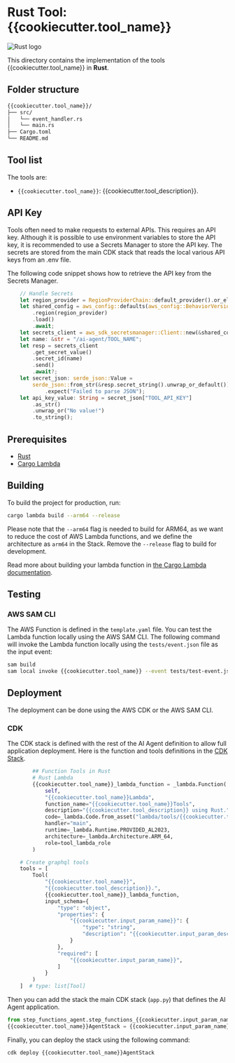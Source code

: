# Rust Tool: {{cookiecutter.tool_name}}

![Rust logo](https://cdn.simpleicons.org/rust/gray?size=48)

This directory contains the implementation of the tools {{cookiecutter.tool_name}} in **Rust**.

## Folder structure

```txt
{{cookiecutter.tool_name}}/
├── src/
│   └── event_handler.rs
│   └── main.rs
├── Cargo.toml
└── README.md
```

## Tool list

The tools are:

* `{{cookiecutter.tool_name}}`: {{cookiecutter.tool_description}}.

## API Key

Tools often need to make requests to external APIs. This requires an API key. Although it is possible to use environment variables to store the API key, it is recommended to use a Secrets Manager to store the API key. The secrets are stored from the main CDK stack that reads the local various API keys from an .env file.

The following code snippet shows how to retrieve the API key from the Secrets Manager.

```rust
    // Handle Secrets
    let region_provider = RegionProviderChain::default_provider().or_else("us-west-2");
    let shared_config = aws_config::defaults(aws_config::BehaviorVersion::latest())
        .region(region_provider)
        .load()
        .await;
    let secrets_client = aws_sdk_secretsmanager::Client::new(&shared_config);
    let name: &str = "/ai-agent/TOOL_NAME";
    let resp = secrets_client
        .get_secret_value()
        .secret_id(name)
        .send()
        .await?;
    let secret_json: serde_json::Value =
        serde_json::from_str(&resp.secret_string().unwrap_or_default())
            .expect("Failed to parse JSON");
    let api_key_value: String = secret_json["TOOL_API_KEY"]
        .as_str()
        .unwrap_or("No value!")
        .to_string();
```

## Prerequisites

* [Rust](https://www.rust-lang.org/tools/install)
* [Cargo Lambda](https://www.cargo-lambda.info/guide/installation.html)

## Building

To build the project for production, run:

```bash
cargo lambda build --arm64 --release
```

Please note that the `--arm64` flag is needed to build for ARM64, as we want to reduce the cost of AWS Lambda functions, and we define the architecture as `arm64` in the Stack. Remove the `--release` flag to build for development.

Read more about building your lambda function in [the Cargo Lambda documentation](https://www.cargo-lambda.info/commands/build.html).

## Testing

### AWS SAM CLI

The AWS Function is defined in the `template.yaml` file. You can test the Lambda function locally using the AWS SAM CLI. The following command will invoke the Lambda function locally using the `tests/event.json` file as the input event:

```bash
sam build
sam local invoke {{cookiecutter.tool_name}} --event tests/test-event.json
```

## Deployment

The deployment can be done using the AWS CDK or the AWS SAM CLI.

### CDK

The CDK stack is defined with the rest of the AI Agent definition to allow full application deployment. Here is the function and tools definitions in the [CDK Stack](../../step_functions_agent/step_functions_graphql_agent_stack.py).

```python
        ## Function Tools in Rust
        # Rust Lambda
        {{cookiecutter.tool_name}}_lambda_function = _lambda.Function(
            self, 
            "{{cookiecutter.tool_name}}Lambda",
            function_name="{{cookiecutter.tool_name}}Tools",
            description="{{cookiecutter.tool_description}} using Rust.",
            code=_lambda.Code.from_asset("lambda/tools/{{cookiecutter.tool_name}}/target/lambda/{{cookiecutter.tool_name}}"), 
            handler="main",
            runtime=_lambda.Runtime.PROVIDED_AL2023,
            architecture=_lambda.Architecture.ARM_64,
            role=tool_lambda_role
        )

    # Create graphql tools
    tools = [
        Tool(
            "{{cookiecutter.tool_name}}",
            "{{cookiecutter.tool_description}}.",
            {{cookiecutter.tool_name}}_lambda_function,
            input_schema={
                "type": "object",
                "properties": {
                    "{{cookiecutter.input_param_name}}": {
                        "type": "string",
                        "description": "{{cookiecutter.input_param_description}}."
                    }
                },
                "required": [
                    "{{cookiecutter.input_param_name}}",
                ]
            }
        )
    ]  # type: list[Tool]
```

Then you can add the stack the main CDK stack (`app.py`) that defines the AI Agent application.

```python
from step_functions_agent.step_functions_{{cookiecutter.input_param_name}}_agent_stack import {{cookiecutter.tool_name}}AgentStack
{{cookiecutter.tool_name}}AgentStack = {{cookiecutter.input_param_name}}AgentStack(app, "{{cookiecutter.tool_name}}AgentStack")
```

Finally, you can deploy the stack using the following command:

```bash
cdk deploy {{cookiecutter.tool_name}}AgentStack
```
